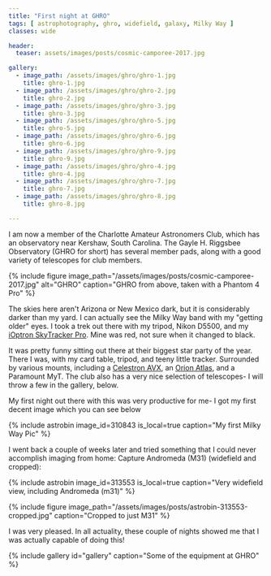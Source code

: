 ```yaml
---
title: "First night at GHRO"
tags: [ astrophotography, ghro, widefield, galaxy, Milky Way ]
classes: wide

header:
  teaser: assets/images/posts/cosmic-camporee-2017.jpg

gallery:
  - image_path: /assets/images/ghro/ghro-1.jpg
    title: ghro-1.jpg
  - image_path: /assets/images/ghro/ghro-2.jpg
    title: ghro-2.jpg
  - image_path: /assets/images/ghro/ghro-3.jpg
    title: ghro-3.jpg
  - image_path: /assets/images/ghro/ghro-5.jpg
    title: ghro-5.jpg
  - image_path: /assets/images/ghro/ghro-6.jpg
    title: ghro-6.jpg
  - image_path: /assets/images/ghro/ghro-9.jpg
    title: ghro-9.jpg
  - image_path: /assets/images/ghro/ghro-4.jpg
    title: ghro-4.jpg
  - image_path: /assets/images/ghro/ghro-7.jpg
    title: ghro-7.jpg
  - image_path: /assets/images/ghro/ghro-8.jpg
    title: ghro-8.jpg

---
```


I am now a member of the Charlotte Amateur Astronomers Club, which has an observatory near Kershaw, South Carolina.  The Gayle H. Riggsbee Observatory (GHRO for short) has several member pads, along with a good variety of telescopes for club members.

<!--more-->

{%
  include figure image_path="/assets/images/posts/cosmic-camporee-2017.jpg"
  alt="GHRO"
  caption="GHRO from above, taken with a Phantom 4 Pro"
%}

The skies here aren't Arizona or New Mexico dark, but it is considerably darker than my yard.  I can actually see the Milky Way band with my "getting older" eyes.  I took a trek out there with my tripod, Nikon D5500, and my [iOptron SkyTracker Pro](https://www.ioptron.com/product-p/3322.htm).  Mine was red, not sure when it changed to black.  

It was pretty funny sitting out there at their biggest star party of the year.  There I was, with my card table, tripod, and teeny little tracker.  Surrounded by various mounts, including a [Celestron AVX](https://www.amazon.com/Celestron-Advanced-VX-Mount-Finder/dp/B0175TQ4NA), an [Orion Atlas](https://www.telescope.com/Orion/Mounts-Tripods/Equatorial-Mounts-Tripods/Orion-Atlas-EQ-G-Computerized-GoTo-Telescope-Mount/rc/2160/pc/-1/c/2/sc/34/p/116277.uts), and a Paramount MyT.  The club also has a very nice selection of telescopes-  I will throw a few in the gallery, below.

My first night out there with this was very productive for me- I got my first decent image which you can see below

{%
  include astrobin 
  image_id=310843
  is_local=true
  caption="My first Milky Way Pic"
%}

I went back a couple of weeks later and tried something that I could never accomplish imaging from home: Capture Andromeda (M31) (widefield and cropped):

{%
  include astrobin 
  image_id=313553
  is_local=true
  caption="Very widefield view, including Andromeda (m31)"
%}

{%
  include figure image_path="/assets/images/posts/astrobin-313553-cropped.jpg"
  caption="Cropped to just M31"
%}

I was very pleased.  In all actuality, these couple of nights showed me that I was actually capable of doing this!

{% include gallery id="gallery" caption="Some of the equipment at GHRO" %}

